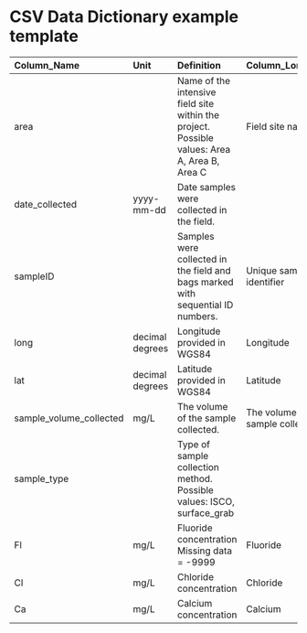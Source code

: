 # CSV Data Dictionary example template

| Column\_Name | Unit | Definition | Column\_Long\_Name | Data\_Type |
| :--- | :--- | :--- | :--- | :--- |
| area |  | Name of the intensive field site within the project. Possible values: Area A, Area B, Area C | Field site name | text |
| date\_collected | yyyy-mm-dd | Date samples were collected in the field. |  | date |
| sampleID |  | Samples were collected in the field and bags marked with sequential ID numbers. | Unique sample identifier | text |
| long | decimal degrees | Longitude provided in WGS84 | Longitude | numeric |
| lat | decimal degrees | Latitude provided in WGS84 | Latitude | numeric |
| sample\_volume\_collected | mg/L | The volume of the sample collected. | The volume of the sample collected. | numeric |
| sample\_type |  | Type of sample collection method.   Possible values: ISCO, surface\_grab |  |  |
| Fl | mg/L | Fluoride concentration  Missing data = -9999 | Fluoride | numeric |
| Cl | mg/L | Chloride concentration | Chloride | numeric |
| Ca | mg/L | Calcium concentration | Calcium | numeric |

